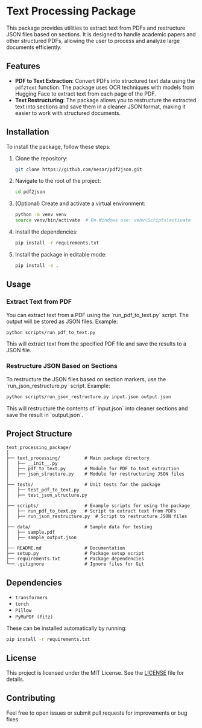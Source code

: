 
# Text Processing Package

This package provides utilities to extract text from PDFs and restructure JSON files based on sections. It is designed to handle academic papers and other structured PDFs, allowing the user to process and analyze large documents efficiently.

## Features

- **PDF to Text Extraction**: Convert PDFs into structured text data using the `pdf2text` function. The package uses OCR techniques with models from Hugging Face to extract text from each page of the PDF.
- **Text Restructuring**: The package allows you to restructure the extracted text into sections and save them in a cleaner JSON format, making it easier to work with structured documents.

## Installation

To install the package, follow these steps:

1. Clone the repository:

    ```bash
    git clone https://github.com/nesar/pdf2json.git
    ```

2. Navigate to the root of the project:

    ```bash
    cd pdf2json
    ```

3. (Optional) Create and activate a virtual environment:

    ```bash
    python -m venv venv
    source venv/bin/activate  # On Windows use: venv\Scripts\activate
    ```

4. Install the dependencies:

    ```bash
    pip install -r requirements.txt
    ```

5. Install the package in editable mode:

    ```bash
    pip install -e .
    ```

## Usage

### Extract Text from PDF

You can extract text from a PDF using the \`run_pdf_to_text.py\` script. The output will be stored as JSON files. Example:

```bash
python scripts/run_pdf_to_text.py
```

This will extract text from the specified PDF file and save the results to a JSON file.

### Restructure JSON Based on Sections

To restructure the JSON files based on section markers, use the \`run_json_restructure.py\` script. Example:

```bash
python scripts/run_json_restructure.py input.json output.json
```

This will restructure the contents of \`input.json\` into cleaner sections and save the result in \`output.json\`.

## Project Structure

```
text_processing_package/
│
├── text_processing/         # Main package directory
│   ├── __init__.py
│   ├── pdf_to_text.py       # Module for PDF to text extraction
│   ├── json_structure.py    # Module for restructuring JSON files
│
├── tests/                   # Unit tests for the package
│   ├── test_pdf_to_text.py
│   ├── test_json_structure.py
│
├── scripts/                 # Example scripts for using the package
│   ├── run_pdf_to_text.py   # Script to extract text from PDFs
│   ├── run_json_restructure.py  # Script to restructure JSON files
│
├── data/                    # Sample data for testing
│   ├── sample.pdf
│   ├── sample_output.json
│
├── README.md                # Documentation
├── setup.py                 # Package setup script
├── requirements.txt         # Package dependencies
└── .gitignore               # Ignore files for Git
```

## Dependencies

- `transformers`
- `torch`
- `Pillow`
- `PyMuPDF (fitz)`

These can be installed automatically by running:

```bash
pip install -r requirements.txt
```

## License

This project is licensed under the MIT License. See the [LICENSE](LICENSE) file for details.

## Contributing

Feel free to open issues or submit pull requests for improvements or bug fixes.
